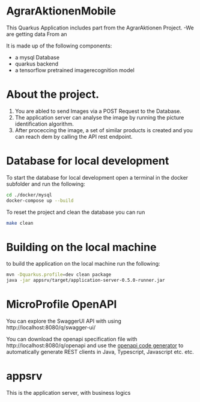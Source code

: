 # AgrarAktionenMobile

This Quarkus Application includes part from the AgrarAktionen Project.
  -We are getting data From an 

It is made up of the following components:
- a mysql Database 
- quarkus backend 
- a tensorflow pretrained imagerecognition model

About the project.
===
1. You are abled to send Images via a POST Request to the Database. 
2. The application server can analyse the image by running the picture identification algorithm.
3. After proceccing the image, a set of similar products is created and you can reach dem by calling the API rest endpoint.


Database for local development
===

To start the database for local development open a terminal in the docker subfolder and run the following: 
```bash
cd ./docker/mysql
docker-compose up --build
```

To reset the project and clean the database you can run
```bash
make clean
```

Building on the local machine
===
to build the application on the local machine run the following:
```bash
mvn -Dquarkus.profile=dev clean package
java -jar appsrv/target/application-server-0.5.0-runner.jar
```

MicroProfile OpenAPI
===
 You can explore the SwaggerUI API with using
 http://localhost:8080/q/swagger-ui/

 You can download the openapi specification file with  http://localhost:8080/q/openapi and use the [openapi code generator](https://openapi-generator.tech/) to automatically generate 
 REST clients in Java, Typescript, Javascript etc. etc.

appsrv
===
This is the application server, with business logics
